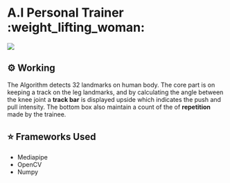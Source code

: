 <h1>A.I Personal Trainer :weight_lifting_woman: </h1>

![](https://github.com/Akhil-Tony/A.I-Personal-Trainer/blob/master/sample.gif)

## :gear: Working
The Algorithm detects 32 landmarks on human body. The core part is on keeping a track on the leg landmarks, 
and by calculating the angle between the knee joint a <b>track bar</b> is displayed upside which indicates the push and pull intensity.
The bottom box also maintain a count of the of <b>repetition</b> made by the trainee.
## :star: Frameworks Used
- Mediapipe
- OpenCV
- Numpy

